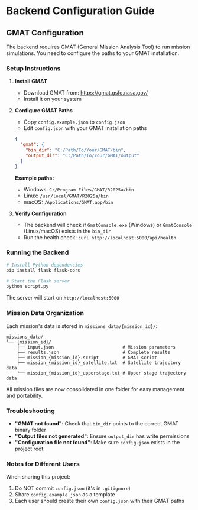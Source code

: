 # Backend Configuration Guide

## GMAT Configuration

The backend requires GMAT (General Mission Analysis Tool) to run mission simulations. You need to configure the paths to your GMAT installation.

### Setup Instructions

1. **Install GMAT**
   - Download GMAT from: https://gmat.gsfc.nasa.gov/
   - Install it on your system

2. **Configure GMAT Paths**
   - Copy `config.example.json` to `config.json`
   - Edit `config.json` with your GMAT installation paths

   ```json
   {
     "gmat": {
       "bin_dir": "C:/Path/To/Your/GMAT/bin",
       "output_dir": "C:/Path/To/Your/GMAT/output"
     }
   }
   ```

   **Example paths:**
   - Windows: `C:/Program Files/GMAT/R2025a/bin`
   - Linux: `/usr/local/GMAT/R2025a/bin`
   - macOS: `/Applications/GMAT.app/bin`

3. **Verify Configuration**
   - The backend will check if `GmatConsole.exe` (Windows) or `GmatConsole` (Linux/macOS) exists in the `bin_dir`
   - Run the health check: `curl http://localhost:5000/api/health`

### Running the Backend

```bash
# Install Python dependencies
pip install flask flask-cors

# Start the Flask server
python script.py
```

The server will start on `http://localhost:5000`

### Mission Data Organization

Each mission's data is stored in `missions_data/{mission_id}/`:
```
missions_data/
└── {mission_id}/
    ├── input.json                          # Mission parameters
    ├── results.json                        # Complete results
    ├── mission_{mission_id}.script         # GMAT script
    ├── mission_{mission_id}_satellite.txt  # Satellite trajectory data
    └── mission_{mission_id}_upperstage.txt # Upper stage trajectory data
```

All mission files are now consolidated in one folder for easy management and portability.

### Troubleshooting

- **"GMAT not found"**: Check that `bin_dir` points to the correct GMAT binary folder
- **"Output files not generated"**: Ensure `output_dir` has write permissions
- **"Configuration file not found"**: Make sure `config.json` exists in the project root

### Notes for Different Users

When sharing this project:
1. Do NOT commit `config.json` (it's in `.gitignore`)
2. Share `config.example.json` as a template
3. Each user should create their own `config.json` with their GMAT paths
